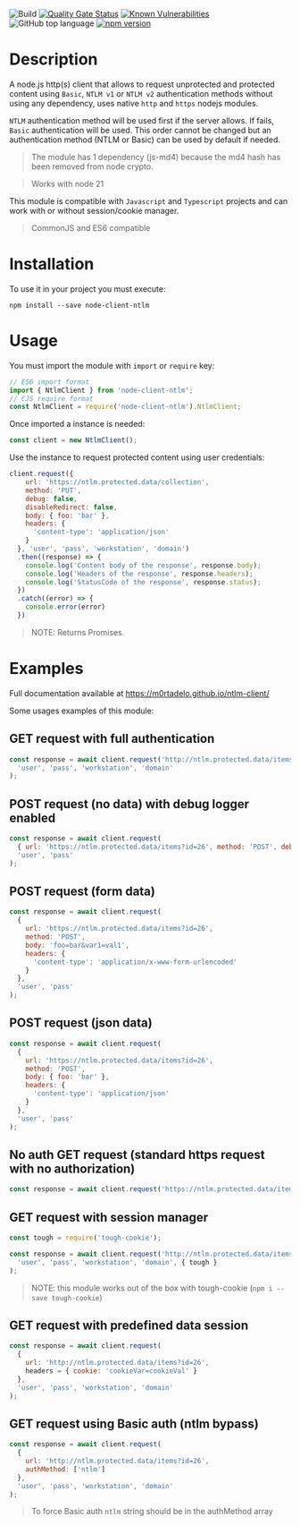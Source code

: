 ![Build](https://github.com/m0rtadelo/ntlm-client/actions/workflows/pages.yml/badge.svg)
[![Quality Gate Status](https://sonarcloud.io/api/project_badges/measure?project=m0rtadelo_ntlm-client&metric=alert_status)](https://sonarcloud.io/summary/new_code?id=m0rtadelo_ntlm-client)
[![Known Vulnerabilities](https://snyk.io//test/github/m0rtadelo/ntlm-client/badge.svg?targetFile=package.json)](https://snyk.io//test/github/m0rtadelo/ntlm-client?targetFile=package.json)
![GitHub top language](https://img.shields.io/github/languages/top/m0rtadelo/ntlm-client.svg)
[![npm version](https://badge.fury.io/js/node-client-ntlm.svg)](https://badge.fury.io/js/node-client-ntlm)
# Description

A node.js http(s) client that allows to request unprotected and protected content using `Basic`, `NTLM v1` or `NTLM v2` authentication methods without using any dependency, uses native `http` and `https` nodejs modules.

`NTLM` authentication method will be used first if the server allows. If fails, `Basic` authentication will be used. This order cannot be changed but an authentication method (NTLM or Basic) can be used by default if needed.

> The module has 1 dependency (js-md4) because the md4 hash has been removed from node crypto.

> Works with node 21

This module is compatible with `Javascript` and `Typescript` projects and can work with or without session/cookie manager.

> CommonJS and ES6 compatible


# Installation

To use it in your project you must execute:
```
npm install --save node-client-ntlm
```

# Usage

You must import the module with `import` or `require` key:
```javascript
// ES6 import format
import { NtlmClient } from 'node-client-ntlm';
// CJS require format
const NtlmClient = require('node-client-ntlm').NtlmClient;
```

Once imported a instance is needed:
```javascript
const client = new NtlmClient();
```

Use the instance to request protected content using user credentials:
```javascript
client.request({
    url: 'https://ntlm.protected.data/collection',
    method: 'PUT',
    debug: false,
    disableRedirect: false,
    body: { foo: 'bar' },
    headers: {
      'content-type': 'application/json'
    }
  }, 'user', 'pass', 'workstation', 'domain')
  .then((response) => {
    console.log('Content body of the response', response.body);
    console.log('Headers of the response', response.headers);
    console.log('StatusCode of the response', response.status);
  })
  .catch((error) => {
    console.error(error)
  })
```
> NOTE: Returns Promises.
# Examples
Full documentation available at https://m0rtadelo.github.io/ntlm-client/

Some usages examples of this module:
## GET request with full authentication
```javascript
const response = await client.request('http://ntlm.protected.data/items?id=26',
  'user', 'pass', 'workstation', 'domain'
);
```
## POST request (no data) with debug logger enabled
```javascript
const response = await client.request(
  { url: 'https://ntlm.protected.data/items?id=26', method: 'POST', debug: true },
  'user', 'pass'
);
```

## POST request (form data)
```javascript
const response = await client.request(
  { 
    url: 'https://ntlm.protected.data/items?id=26',
    method: 'POST',
    body: 'foo=bar&var1=val1',
    headers: {
      'content-type': 'application/x-www-form-urlencoded'
    }
  },
  'user', 'pass'
);
```

## POST request (json data)
```javascript
const response = await client.request(
  { 
    url: 'https://ntlm.protected.data/items?id=26',
    method: 'POST',
    body: { foo: 'bar' },
    headers: {
      'content-type': 'application/json'
    }
  },
  'user', 'pass'
);
```
## No auth GET request (standard https request with no authorization)
```javascript
const response = await client.request('https://ntlm.protected.data/items?id=26');
```
## GET request with session manager
```javascript
const tough = require('tough-cookie');

const response = await client.request('http://ntlm.protected.data/items?id=26',
  'user', 'pass', 'workstation', 'domain', { tough }
);
```
>NOTE: this module works out of the box with tough-cookie (`npm i --save tough-cookie`)

## GET request with predefined data session
```javascript
const response = await client.request(
  {
    url: 'http://ntlm.protected.data/items?id=26',
    headers = { cookie: 'cookieVar=cookieVal' }
  },
  'user', 'pass', 'workstation', 'domain'
);
```

## GET request using Basic auth (ntlm bypass)
```javascript
const response = await client.request(
  {
    url: 'http://ntlm.protected.data/items?id=26',
    authMethod: ['ntlm']
  },
  'user', 'pass', 'workstation', 'domain'
);
```
> To force Basic auth `ntlm` string should be in the authMethod array
